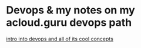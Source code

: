# Devops & my notes on my acloud.guru devops path



[intro into devops and all of its cool concepts ](intro.md)
